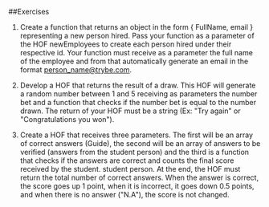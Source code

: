 ##Exercises

1. Create a function that returns an object in the form { FullName, email } representing a new person hired. Pass your function as a parameter of the HOF newEmployees to create each person hired under their respective id. Your function must receive as a parameter the full name of the employee and from that automatically generate an email in the format person_name@trybe.com.

2. Develop a HOF that returns the result of a draw. This HOF will generate a random number between 1 and 5 receiving as parameters the number bet and a function that checks if the number bet is equal to the number drawn. The return of your HOF must be a string (Ex: "Try again" or "Congratulations you won").

3. Create a HOF that receives three parameters. The first will be an array of correct answers (Guide), the second will be an array of answers to be verified (answers from the student person) and the third is a function that checks if the answers are correct and counts the final score received by the student. student person. At the end, the HOF must return the total number of correct answers.
When the answer is correct, the score goes up 1 point, when it is incorrect, it goes down 0.5 points, and when there is no answer ("N.A"), the score is not changed.
